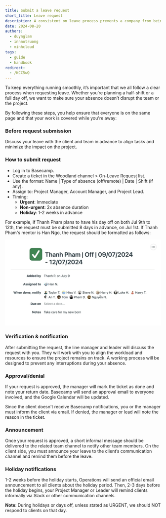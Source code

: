 ```yaml
---
title: Submit a leave request
short_title: Leave request
description: A consistent on leave process prevents a company from being accidentally disrupted when an employee request to be absent.
date: 2024-08-20
authors:
  - duynglam
  - innnotruong
  - minhcloud
tags:
  - guide
  - handbook
redirect:
  - /KCC5wQ
---
```


To keep everything running smoothly, it’s important that we all follow a clear process when requesting leave. Whether you’re planning a half-shift or a full day off, we want to make sure your absence doesn’t disrupt the team or the project.

By following these steps, you help ensure that everyone is on the same page and that your work is covered while you're away:

### Before request submission

Discuss your leave with the client and team in advance to align tasks and minimize the impact on the project.

### How to submit request

- Log in to Basecamp.
- Create a ticket in the Woodland channel > On-Leave Request list.
- Use the format: Name | Type of absence (off/remote) | Date | Shift (if any).
- Assign to: Project Manager, Account Manager, and Project Lead.
- Timing:
  - **Urgent**: Immediate
  - **Non-urgent**: 2x absence duration
  - **Holiday**: 1-2 weeks in advance

For example, if Thanh Pham plans to have his day off on both Jul 9th to 12th, the request must be submitted 8 days in advance, on Jul 1st. If Thanh Pham's mentor is Han Ngo, the request should be formatted as follows:

![Leave request form example](assets/leave-request-calendar.webp)

### Verification & notification

After submitting the request, the line manager and leader will discuss the request with you. They will work with you to align the workload and resources to ensure the project remains on track. A working process will be designed to prevent any interruptions during your absence.

### Approval/denial

If your request is approved, the manager will mark the ticket as done and note your return date. Basecamp will send an approval email to everyone involved, and the Google Calendar will be updated.

Since the client doesn't receive Basecamp notifications, you or the manager must inform the client via email. If denied, the manager or lead will note the reason in the ticket.

### Announcement

Once your request is approved, a short informal message should be delivered to the related team channel to notify other team members. On the client side, you must announce your leave to the client’s communication channel and remind them before the leave.

### Holiday notifications

1-2 weeks before the holiday starts, Operations will send an official email announcement to all clients about the holiday period. Then, 2-3 days before the holiday begins, your Project Manager or Leader will remind clients informally via Slack or other communication channels.

**Note**: During holidays or days off, unless stated as URGENT, we should NOT respond to clients on that day.
